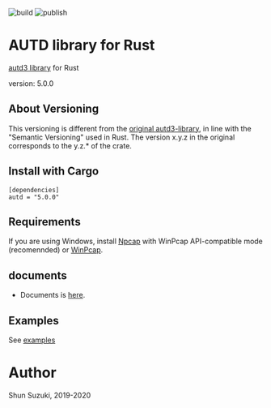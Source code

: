 ![build](https://github.com/shinolab/rust-autd/workflows/build/badge.svg)
![publish](https://github.com/shinolab/rust-autd/workflows/publish/badge.svg)

# AUTD library for Rust

[autd3 library](https://github.com/shinolab/autd3-library-software) for Rust

version: 5.0.0

## About Versioning

This versioning is different from the [original autd3-library](https://github.com/shinolab/autd3-library-software), in line with the "Semantic Versioning" used in Rust.
The version x.y.z in the original corresponds to the y.z.* of the crate.

## Install with Cargo

```
[dependencies]
autd = "5.0.0"
```

## Requirements

If you are using Windows, install [Npcap](https://nmap.org/npcap/) with WinPcap API-compatible mode (recomennded) or [WinPcap](https://www.winpcap.org/).

## documents ##

* Documents is [here](https://docs.rs/autd/5.0.0/autd/).

## Examples

See [examples](https://github.com/sssssssuzuki/autd-examples)

# Author

Shun Suzuki, 2019-2020

